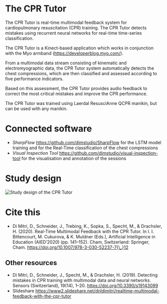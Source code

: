 # The CPR Tutor
The CPR Tutor is real-time multimodal feedback system for cardiopulmonary resuscitation (CPR) training. The CPR Tutor detects mistakes using recurrent neural networks for real-time time-series classification. 

The CPR Tutor is a Kinect-based application which works in conjunction with the Myo armband (https://developerblog.myo.com/).

From a multimodal data stream consisting of kinematic and electromyographic data, the CPR Tutor system automatically detects the chest compressions, which are then classified and assessed according to five performance indicators. 

Based on this assessment, the CPR Tutor provides audio feedback to correct the most critical mistakes and improve the CPR performance. 

The CPR Tutor was trained using Laerdal ResusciAnne QCPR manikin, but can be used with any manikin. 

# Connected software
- *SharpFlow* https://github.com/dimstudio/SharpFlow for the LSTM model training and for the Real-Time classification of the chest compressions 
- *Visual Inspection Tool* https://github.com/dimstudio/visual-inspection-tool for the visualisation and annotation of the sessions 

# Study design
![Study design of the CPR Tutor](https://i.imgur.com/JNbb6d3.jpg)

# Cite this 
- Di Mitri, D., Schneider, J., Trebing, K., Sopka, S., Specht, M., & Drachsler, H. (2020). Real-Time Multimodal Feedback with the CPR Tutor. In I. I. Bittencourt, M. Cukurova, & K. Muldner (Eds.), Artificial Intelligence in Education (AIED’2020) (pp. 141–152). Cham, Switzerland: Springer, Cham. https://doi.org/10.1007/978-3-030-52237-7{\_}12

## Other resources
- Di Mitri, D., Schneider, J., Specht, M., & Drachsler, H. (2019). Detecting mistakes in CPR training with multimodal data and neural networks. Sensors (Switzerland), 19(14), 1–20. https://doi.org/10.3390/s19143099
- Slideshare
https://www2.slideshare.net/dnldimitri/realtime-multimodal-feedback-with-the-cpr-tutor

